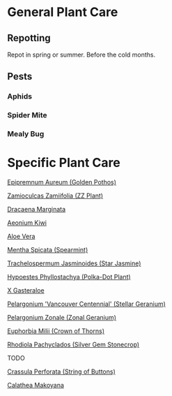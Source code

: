 # General Plant Care
## Repotting
Repot in spring or summer. Before the cold months.

## Pests

### Aphids

### Spider Mite

### Mealy Bug

# Specific Plant Care
[Epipremnum Aureum (Golden Pothos)](epipremnum_aureum.md)

[Zamioculcas Zamiifolia (ZZ Plant)](zamioculcas_zamiifolia.md)

[Dracaena Marginata](dracaena_marginata.md)

[Aeonium Kiwi](aeonium_kiwi.md)

[Aloe Vera](aloe_vera.md)

[Mentha Spicata (Spearmint)](mentha_spicata.md)

[Trachelospermum Jasminoides (Star Jasmine)](trachelospermum_jasminoides.md)

[Hypoestes Phyllostachya (Polka-Dot Plant)](hypoestes_phyllostachya.md)

[X Gasteraloe](x_gasteraloe.md)

[Pelargonium 'Vancouver Centennial' (Stellar Geranium)](pelargonium_vc.md)

[Pelargonium Zonale (Zonal Geranium)](pelargonium_zonale.md)

[Euphorbia Milii (Crown of Thorns)](euphorbia_milii.md)

[Rhodiola Pachyclados (Silver Gem Stonecrop)](rhodiola_pachyclados.md)

TODO

[Crassula Perforata (String of Buttons)](crassula_perforata.md)

[Calathea Makoyana](calathea_makoyana.md)
